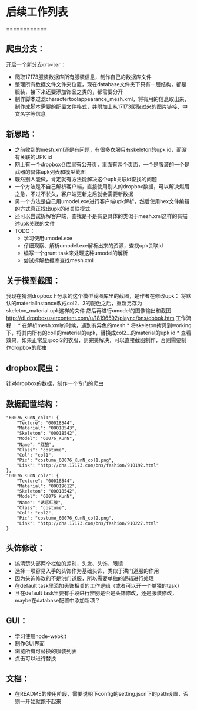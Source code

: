 # 后续工作列表
============

## 爬虫分支：
开启一个新分支`crawler`：

* 爬取17173服装数据库所有服装信息，制作自己的数据库文件
* 整理所有数据文件文件夹位置，现在database文件夹下只有一层结构，都是服装，接下来还要添加饰品之类的，都需要分开
* 制作脚本过滤charactertoolappearance_mesh.xml，将有用的信息取出来，制作成脚本需要的配置文件格式，并附加上从17173爬取过来的图片链接、中文名字等信息

## 新思路：
* 之前收到的mesh.xml还是有问题，有很多衣服只有skeleton的upk id，而没有关联的UPK id
* 网上有一个dropbox仓库里有公开页，里面有两个页面，一个是服装的一个是武器的具体upk列表和模型截图
* 既然别人能做，肯定就有方法能解决这个upk关联id查找的问题
* 一个方法是不自己解析客户端，直接使用别人的dropbox数据，可以解决燃眉之急，不过不长久，客户端更新之后就会需要新数据
* 另一个方法是自己用umodel.exe进行客户端upk解析，然后使用hex文件编辑的方式真正找出upk的id关联模式
* 还可以尝试拆解客户端，查找是不是有更具体的类似于mesh.xml这样的有描述upk关联的文件
* TODO：
    * 学习使用umodel.exe
    * 仔细观察、解析umodel.exe解析出来的资源，查找upk关联id
    * 编写一个grunt task来处理这种umodel的解析
    * 尝试拆解数据库查找mesh.xml

## 关于模型截图：
我现在猜测dropbox上分享的这个模型截图库里的截图，是作者在修改upk：
将默认的materialInstance改成col2、3的配色之后，重新另存为skeleton_material.upk这样的文件
然后再进行umodel的图像输出和截图
http://dl.dropboxusercontent.com/u/18196592/plaync/bns/dobok.htm
工作流程：
    * 在解析mesh.xml的时候，遇到有异色的mesh
    * 将skeleton拷贝到working下，将其内所有的col1的material的upk，替换成col2...的material的upk id
    * 查看效果，如果正常显示col2的衣服，则完美解决，可以直接截图制作，否则需要制作dropbox的爬虫

## dropbox爬虫：
针对dropbox的数据，制作一个专门的爬虫

## 数据配置结构：
    "60076_KunN_col1": {
        "Texture": "00018544",
        "Material": "00018543",
        "Skeleton": "00018542",
        "Model": "60076_KunN",
        "Name": "红狼",
        "Class": "costume",
        "Col": "col1",
        "Pic": "costume_60076_KunN_col1.png",
        "Link": "http://cha.17173.com/bns/fashion/910192.html"
    },
    "60076_KunN_col2": {
        "Texture": "00018544",
        "Material": "00019612",
        "Skeleton": "00018542",
        "Model": "60076_KunN",
        "Name": "诱惑红狼",
        "Class": "costume",
        "Col": "col2",
        "Pic": "costume_60076_KunN_col2.png",
        "Link": "http://cha.17173.com/bns/fashion/910227.html"
    }

## 头饰修改：
* 搞清楚头部两个栏位的差别，头发、头饰、眼镜
* 选择一项容易入手的头饰作为基础头饰，类似于洪门道服的作用
* 因为头饰修改的不是洪门道服，所以需要单独的逻辑进行处理
* 在default task里添加头饰相关的工作逻辑（或者可以开一个单独的task）
* 且在default task里要有手段进行辨别是否是头饰修改，还是服装修改，maybe在database配置中添加新项？

## GUI：
* 学习使用node-webkit
* 制作GUI界面
* 浏览所有可替换的服装列表
* 点击可以进行替换

## 文档：
* 在README的使用阶段，需要说明下config的setting.json下的path设置，否则一开始就跑不起来
